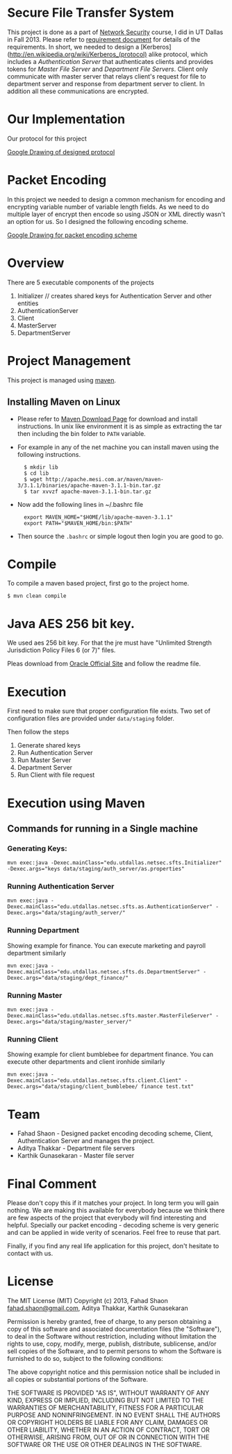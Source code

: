# Secure File Transfer System

This project is done as a part of [Network Security](http://go.utdallas.edu/cs6349.001.13f) course, I did in UT Dallas in Fall 2013.
Please refer to [requirement document](https://docs.google.com/file/d/0B2OZg77xly1YY0U1SlFtMUozeWM/edit) for
details of the requirements. In short, we needed to design a [Kerberos](http://en.wikipedia.org/wiki/Kerberos_(protocol) alike protocol,
which includes a *Authentication Server* that authenticates clients and provides tokens for *Master File Server*
and *Department File Servers*. Client only communicate with master server that relays client's request for file to
department server and response from department server to client. In addition all these communications are encrypted.


# Our Implementation

Our protocol for this project

[Google Drawing of designed protocol](https://docs.google.com/drawings/d/1pHUXRm_G7lpaCbiAJhBWWk8RvXEJx7usANGYkOlzeTE/edit)


# Packet Encoding

In this project we needed to design a common mechanism for encoding and encrypting variable number of
variable length fields. As we need to do multiple layer of encrypt then encode so using JSON or XML directly
wasn't an option for us. So I designed the following encoding scheme.

[Google Drawing for packet encoding scheme](https://docs.google.com/drawings/d/1JEsAV2_QMP4MamgAFtu-wV-rd1g6qMAS7UxV4xaYkXI/edit)

# Overview

There are 5 executable components of the projects

1. Initializer                  // creates shared keys for Authentication Server and other entities
2. AuthenticationServer
3. Client
4. MasterServer
5. DepartmentServer


# Project Management

This project is managed using [maven](http://maven.apache.org/).

## Installing Maven on Linux

- Please refer to [Maven Download Page](http://maven.apache.org/download.cgi) for download and install instructions. In unix like environment it is as simple as extracting the tar then including the bin folder to `PATH` variable.
- For example in any of the net machine you can install maven using the following instructions.

        $ mkdir lib
        $ cd lib
        $ wget http://apache.mesi.com.ar/maven/maven-3/3.1.1/binaries/apache-maven-3.1.1-bin.tar.gz
        $ tar xvvzf apache-maven-3.1.1-bin.tar.gz


- Now add the following lines in ~/.bashrc file

        export MAVEN_HOME="$HOME/lib/apache-maven-3.1.1"
        export PATH="$MAVEN_HOME/bin:$PATH"

- Then source the `.bashrc` or simple logout then login you are good to go.

# Compile

To compile a maven based project, first go to the project home.

    $ mvn clean compile

# Java AES 256 bit key.

We used aes 256 bit key. For that the jre must have "Unlimited Strength Jurisdiction Policy Files 6 (or 7)" files.

Pleas download from [Oracle Official Site](http://www.oracle.com/technetwork/java/javase/downloads/index.html) and
follow the readme file.

# Execution

First need to make sure that proper configuration file exists. Two set of configuration files are provided
under `data/staging` folder.

Then follow the steps

1. Generate shared keys
2. Run Authentication Server
3. Run Master Server
4. Department Server
5. Run Client with file request


# Execution using Maven

## Commands for running in a Single machine

### Generating Keys:

    mvn exec:java -Dexec.mainClass="edu.utdallas.netsec.sfts.Initializer" -Dexec.args="keys data/staging/auth_server/as.properties"

### Running Authentication Server

    mvn exec:java -Dexec.mainClass="edu.utdallas.netsec.sfts.as.AuthenticationServer" -Dexec.args="data/staging/auth_server/"

### Running Department

Showing example for finance. You can execute marketing and payroll department similarly

    mvn exec:java -Dexec.mainClass="edu.utdallas.netsec.sfts.ds.DepartmentServer" -Dexec.args="data/staging/dept_finance/"

### Running Master

    mvn exec:java -Dexec.mainClass="edu.utdallas.netsec.sfts.master.MasterFileServer" -Dexec.args="data/staging/master_server/"

### Running Client

Showing example for client bumblebee for department finance. You can execute other departments and client ironhide similarly

    mvn exec:java -Dexec.mainClass="edu.utdallas.netsec.sfts.client.Client" -Dexec.args="data/staging/client_bumblebee/ finance test.txt"

# Team

* Fahad Shaon - Designed packet encoding decoding scheme, Client, Authentication Server and manages the project.
* Aditya Thakkar - Department file servers
* Karthik Gunasekaran - Master file server

# Final Comment

Please don't copy this if it matches your project. In long term you will gain nothing. We are
making this available for everybody because we think there are few aspects of the project that
everybody will find interesting and helpful. Specially our packet encoding - decoding scheme is very generic
and can be applied in wide verity of scenarios. Feel free to reuse that part.

Finally, if you find any real life application for this project, don't hesitate to contact with us.


# License

The MIT License (MIT)
Copyright (c) 2013, Fahad Shaon <fahad.shaon@gmail.com>, Aditya Thakkar, Karthik Gunasekaran

Permission is hereby granted, free of charge, to any person obtaining a copy of this software and associated documentation files (the "Software"), to deal in the Software without restriction, including without limitation the rights to use, copy, modify, merge, publish, distribute, sublicense, and/or sell copies of the Software, and to permit persons to whom the Software is furnished to do so, subject to the following conditions:

The above copyright notice and this permission notice shall be included in all copies or substantial portions of the Software.

THE SOFTWARE IS PROVIDED "AS IS", WITHOUT WARRANTY OF ANY KIND, EXPRESS OR IMPLIED, INCLUDING BUT NOT LIMITED TO THE WARRANTIES OF MERCHANTABILITY, FITNESS FOR A PARTICULAR PURPOSE AND NONINFRINGEMENT. IN NO EVENT SHALL THE AUTHORS OR COPYRIGHT HOLDERS BE LIABLE FOR ANY CLAIM, DAMAGES OR OTHER LIABILITY, WHETHER IN AN ACTION OF CONTRACT, TORT OR OTHERWISE, ARISING FROM, OUT OF OR IN CONNECTION WITH THE SOFTWARE OR THE USE OR OTHER DEALINGS IN THE SOFTWARE.

